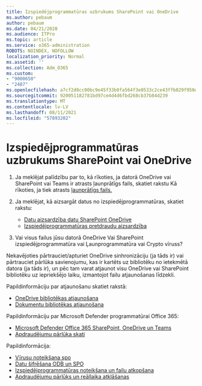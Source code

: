 ```yaml
---
title: Izspiedējprogrammatūras uzbrukums SharePoint vai OneDrive
ms.author: pebaum
author: pebaum
ms.date: 04/21/2020
ms.audience: ITPro
ms.topic: article
ms.service: o365-administration
ROBOTS: NOINDEX, NOFOLLOW
localization_priority: Normal
ms.assetid: ''
ms.collection: Adm_O365
ms.custom:
- "9000650"
- "2487"
ms.openlocfilehash: a7cf2d8cc00bc9e45f33b0fa564f3e0533c2ce43ffb029f950ddeb4ed67b1100
ms.sourcegitcommit: 920051182781bd97ce4d4d6fbd268cb37b84d239
ms.translationtype: MT
ms.contentlocale: lv-LV
ms.lasthandoff: 08/11/2021
ms.locfileid: "57893202"
---
```

# <a name="ransomware-attack-in-sharepoint-or-onedrive"></a>Izspiedējprogrammatūras uzbrukums SharePoint vai OneDrive

1.  Ja meklējat palīdzību par to, kā rīkoties, ja datorā OneDrive vai SharePoint vai Teams ir atrasts ļaunprātīgs fails, skatiet rakstu Kā rīkoties, ja tiek atrasts [ļaunprātīgs fails.](https://support.office.com/en-ie/article/what-to-do-when-a-malicious-file-is-found-in-sharepoint-online-onedrive-or-microsoft-teams-01e902ad-a903-4e0f-b093-1e1ac0c37ad2)
2. Ja meklējat, kā aizsargāt datus no izspiedējprogrammatūras, skatiet rakstu:
    - [Datu aizsardzība datu SharePoint OneDrive](https://docs.microsoft.com/sharepoint/safeguarding-your-data) 
    - [Izspiedējprogrammatūras pretdraudu aizsardzība](https://docs.microsoft.com/windows/security/threat-protection/intelligence/ransomware-malware)    

3.  Vai visus failus jūsu datorā OneDrive Vai SharePoint izspiedējprogrammatūra vai Ļaunprogrammatūra vai Crypto vīruss? 

Nekavējoties pārtrauciet/apturiet OneDrive sinhronizāciju (ja tāds ir) vai pārtrauciet pārlūka savienojumu, kas ir kartēts uz bibliotēku no ietekmētā datora (ja tāds ir), un pēc tam varat atjaunot visu OneDrive vai SharePoint bibliotēku uz iepriekšējo laiku, izmantojot failu atjaunošanas līdzekli. 

Papildinformāciju par atjaunošanu skatiet rakstā:

- [OneDrive bibliotēkas atjaunošana](https://support.office.com/article/restore-your-onedrive-fa231298-759d-41cf-bcd0-25ac53eb8a150)
- [Dokumentu bibliotēkas atjaunošana](https://support.office.com/article/restore-a-document-library-317791c3-8bd0-4dfd-8254-3ca90883d39a)

Papildinformāciju par Microsoft Defender programmatūrai Office 365:
- [Microsoft Defender Office 365 SharePoint, OneDrive un Teams](https://docs.microsoft.com/microsoft-365/security/office-365-security/atp-for-spo-odb-and-teams)
- [Apdraudējumu pārlūka skati](https://docs.microsoft.com/microsoft-365/security/office-365-security/threat-explorer-views)

Papildinformācija:

- [Vīrusu noteikšana spo](https://docs.microsoft.com/microsoft-365/security/office-365-security/virus-detection-in-spo)</br>
- [Datu šifrēšana ODB un SPO](https://docs.microsoft.com/microsoft-365/compliance/data-encryption-in-odb-and-spo)</br>
- [Izspiedējprogrammatūras noteikšana un failu atkopšana](https://support.office.com/article/Ransomware-detection-and-recovering-your-files-0d90ec50-6bfd-40f4-acc7-b8c12c73637f)</br>
- [Apdraudējumu pārlūks un reāllaika atklāšanas](https://docs.microsoft.com/microsoft-365/security/office-365-security/threat-explorer-views)